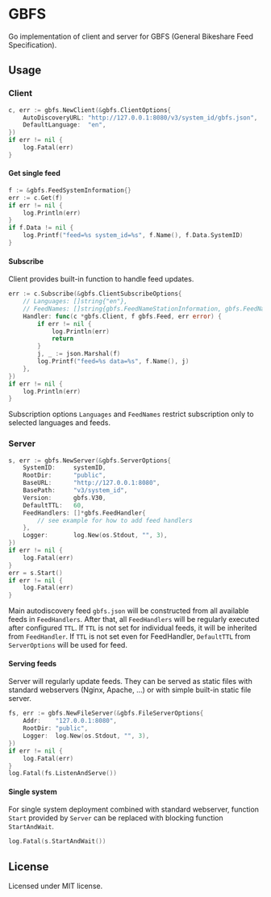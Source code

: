# GBFS

Go implementation of client and server for GBFS (General Bikeshare Feed Specification).

## Usage

### Client

```go
c, err := gbfs.NewClient(&gbfs.ClientOptions{
    AutoDiscoveryURL: "http://127.0.0.1:8080/v3/system_id/gbfs.json",
    DefaultLanguage:  "en",
})
if err != nil {
    log.Fatal(err)
}
```

#### Get single feed

```go
f := &gbfs.FeedSystemInformation{}
err := c.Get(f)
if err != nil {
    log.Println(err)
}
if f.Data != nil {
    log.Printf("feed=%s system_id=%s", f.Name(), f.Data.SystemID)
}
```

#### Subscribe

Client provides built-in function to handle feed updates.

```go
err := c.Subscribe(&gbfs.ClientSubscribeOptions{
    // Languages: []string{"en"},
    // FeedNames: []string{gbfs.FeedNameStationInformation, gbfs.FeedNameFreeBikeStatus},
    Handler: func(c *gbfs.Client, f gbfs.Feed, err error) {
        if err != nil {
            log.Println(err)
            return
        }
        j, _ := json.Marshal(f)
        log.Printf("feed=%s data=%s", f.Name(), j)
    },
})
if err != nil {
    log.Println(err)
}
```

Subscription options `Languages` and `FeedNames` restrict subscription only to selected languages and feeds.

### Server

```go
s, err := gbfs.NewServer(&gbfs.ServerOptions{
    SystemID:     systemID,
    RootDir:      "public",
    BaseURL:      "http://127.0.0.1:8080",
    BasePath:     "v3/system_id",
    Version:      gbfs.V30,
    DefaultTTL:   60,
    FeedHandlers: []*gbfs.FeedHandler{
        // see example for how to add feed handlers
    },
    Logger:       log.New(os.Stdout, "", 3),
})
if err != nil {
    log.Fatal(err)
}
err = s.Start()
if err != nil {
    log.Fatal(err)
}
```

Main autodiscovery feed `gbfs.json` will be constructed from all available feeds in `FeedHandlers`. After that, all `FeedHandlers` will be regularly executed after configured `TTL`. If `TTL` is not set for individual feeds, it will be inherited from `FeedHandler`. If `TTL` is not set even for FeedHandler, `DefaultTTL` from `ServerOptions` will be used for feed.

#### Serving feeds

Server will regularly update feeds. They can be served as static files with standard webservers (Nginx, Apache, ...) or with simple built-in static file server.

```go
fs, err := gbfs.NewFileServer(&gbfs.FileServerOptions{
    Addr:    "127.0.0.1:8080",
    RootDir: "public",
    Logger:  log.New(os.Stdout, "", 3),
})
if err != nil {
    log.Fatal(err)
}
log.Fatal(fs.ListenAndServe())
```

#### Single system

For single system deployment combined with standard webserver, function `Start` provided by `Server` can be replaced with blocking function `StartAndWait`.

```go
log.Fatal(s.StartAndWait())
```

## License

Licensed under MIT license.

